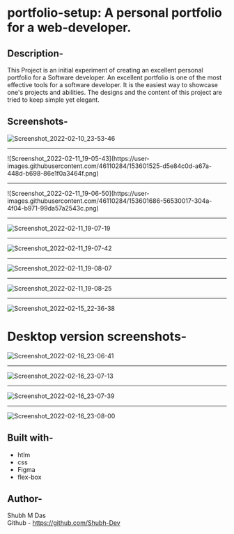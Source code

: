 # portfolio-setup: A personal portfolio for a web-developer.

## Description-
This Project is an initial experiment of creating an excellent personal portfolio for a Software developer. An excellent portfolio is one of the most effective tools for a software developer. It is the easiest way to showcase one's projects and abilities. The designs and the content of this project are tried to keep simple yet elegant.


## Screenshots-

![Screenshot_2022-02-10_23-53-46](https://user-images.githubusercontent.com/46110284/153472460-00955092-bde4-4b05-8cff-a42b6ee7b7cd.png)
<hr>
![Screenshot_2022-02-11_19-05-43](https://user-images.githubusercontent.com/46110284/153601525-d5e84c0d-a67a-448d-b698-86e1f0a3464f.png)

<hr>
![Screenshot_2022-02-11_19-06-50](https://user-images.githubusercontent.com/46110284/153601686-56530017-304a-4f04-b971-99da57a2543c.png)

<hr>

![Screenshot_2022-02-11_19-07-19](https://user-images.githubusercontent.com/46110284/153601767-420403b3-753f-472a-ab55-3f3094d06ed2.png)

<hr>

![Screenshot_2022-02-11_19-07-42](https://user-images.githubusercontent.com/46110284/153601841-c6c9a59e-8d27-4e6c-835a-3004492aa5ce.png)

<hr>

![Screenshot_2022-02-11_19-08-07](https://user-images.githubusercontent.com/46110284/153601918-aa46e68e-3e8d-4b22-8049-313e9af4cc8d.png)

<hr>

![Screenshot_2022-02-11_19-08-25](https://user-images.githubusercontent.com/46110284/153602011-f4b5fc3a-2b5a-4ae7-ab90-84807267063f.png)

<hr>

![Screenshot_2022-02-15_22-36-38](https://user-images.githubusercontent.com/46110284/154112499-11c15778-106b-4af3-9d05-124be8b916a7.png)

# Desktop version screenshots-

![Screenshot_2022-02-16_23-06-41](https://user-images.githubusercontent.com/46110284/154323814-f68a06a1-961d-4892-b843-dbb440622ca4.png)

<hr>

![Screenshot_2022-02-16_23-07-13](https://user-images.githubusercontent.com/46110284/154323958-742ab739-038e-479e-81a7-2c90bda45eb6.png)

<hr>

![Screenshot_2022-02-16_23-07-39](https://user-images.githubusercontent.com/46110284/154324078-6b677d91-e9f1-4c74-a47c-e69b2175e903.png)

<hr>


![Screenshot_2022-02-16_23-08-00](https://user-images.githubusercontent.com/46110284/154324177-44271f8b-9772-4fe4-b5c9-b8f266eb3037.png)



## Built with-
- htlm
- css 
- Figma
- flex-box

## Author- 
Shubh M Das </br>
Github - https://github.com/Shubh-Dev


